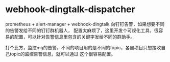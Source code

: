 # webhook-dingtalk-dispatcher

prometheus + alert-manager + webhook-dingtalk 向钉钉告警，如果想要不同的告警发给不同的钉钉群机器人，
配置太麻烦了，这里开发个可视化工具，很容易的配置，可以针对告警信息里包含的关键字发给不同的群助手。

打个比方，监控mq的告警，不同的项目用的是不同的topic，各自项目只想接收自己topic的监控告警信息，就可以通过
这个很容易配置。